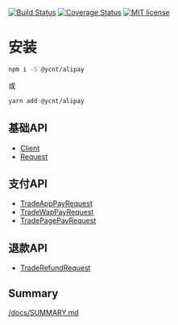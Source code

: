 
[![Build Status](https://travis-ci.org/yc-node-typescript/alipay.svg?branch=master)](https://travis-ci.org/yc-node-typescript/alipay.svg?branch=master) [![Coverage Status](https://coveralls.io/repos/github/yc-node-typescript/alipay/badge.svg?branch=master)](https://coveralls.io/github/yc-node-typescript/alipay?branch=master) [![MIT license](http://img.shields.io/badge/license-MIT-brightgreen.svg)](http://opensource.org/licenses/MIT)

安装
==

```bash
npm i -S @ycnt/alipay
```

或

```bash
yarn add @ycnt/alipay
```

基础API
-----

*   [Client](/docs/classes/_client_.client.md)
*   [Request](/docs/classes/_requests_request_.request.md)

支付API
-----

*   [TradeAppPayRequest](/docs/classes/_requests_trade_app_pay_.tradeapppayrequest.md)
*   [TradeWapPayRequest](/docs/classes/_requests_trade_wap_pay_.tradewappayrequest.md)
*   [TradePagePayRequest](/docs/classes/_requests_trade_page_pay_.tradepagepayrequest.md)

退款API
-----

*   [TradeRefundRequest](/docs/classes/_requests_trade_refund_refund_.traderefundrequest.md)

Summary
-------

[/docs/SUMMARY.md](/docs/SUMMARY.md)

